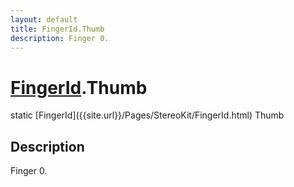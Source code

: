 ```yaml
---
layout: default
title: FingerId.Thumb
description: Finger 0.
---
```

# [FingerId]({{site.url}}/Pages/StereoKit/FingerId.html).Thumb

<div class='signature' markdown='1'>
static [FingerId]({{site.url}}/Pages/StereoKit/FingerId.html) Thumb
</div>

## Description
Finger 0.

